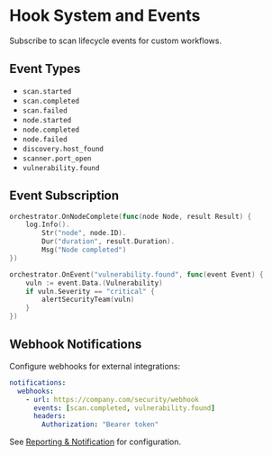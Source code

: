 # Hook System and Events

Subscribe to scan lifecycle events for custom workflows.

## Event Types

- `scan.started`
- `scan.completed`
- `scan.failed`
- `node.started`
- `node.completed`
- `node.failed`
- `discovery.host_found`
- `scanner.port_open`
- `vulnerability.found`

## Event Subscription

```go
orchestrator.OnNodeComplete(func(node Node, result Result) {
    log.Info().
        Str("node", node.ID).
        Dur("duration", result.Duration).
        Msg("Node completed")
})

orchestrator.OnEvent("vulnerability.found", func(event Event) {
    vuln := event.Data.(Vulnerability)
    if vuln.Severity == "critical" {
        alertSecurityTeam(vuln)
    }
})
```

## Webhook Notifications

Configure webhooks for external integrations:

```yaml
notifications:
  webhooks:
    - url: https://company.com/security/webhook
      events: [scan.completed, vulnerability.found]
      headers:
        Authorization: "Bearer token"
```

See [Reporting & Notification](/docs/concepts/scan-pipeline#stage-8-reporting--notification) for configuration.

